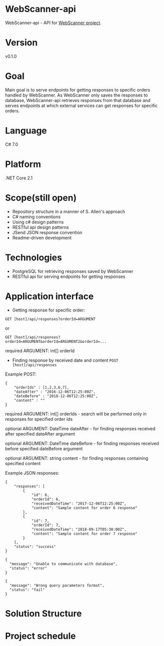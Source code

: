 # WebScanner-api

WebScanner-api - API for [WebScanner project](https://github.com/KOOPProjects/WebScanner).

#  Version

v0.1.0

#  Goal

Main goal is to serve endpoints for getting responses to specific orders handled by WebScanner. As WebScanner only saves the responses to database, WebScanner-api retrieves responses from that database and serves endpoints at which external services can get responses for specific orders. 

#  Language

C# 7.0

#  Platform

.NET Core 2.1

#  Scope(still open)

* Repository structure in a manner of S. Allen's approach
* C# naming conventions
* Using c# design patterns
* RESTful api design patterns
* JSend JSON response convention
* Readme-driven development

#  Technologies

* PostgreSQL for retrieving responses saved by WebScanner
* RESTful api for serving endpoints for getting responses

#  Application interface

* Getting response for specific order:

 `GET [host]/api/responses?orderId=ARGUMENT`
 
 or
 
 `GET [host]/api/responses?orderId=ARGUMENT&orderId=ARGUMENT2&orderId=...`
 
required ARGUMENT: int[] orderId

* Finding response by received date and content
`POST [host]/api/responses`

Example POST:
```
{
	"orderIds" : [1,2,3,6,7],
	"dateAfter" : "2016-12-06T12:25:00Z",
	"dateBefore" : "2018-12-06T12:25:00Z",
	"content" : ""
}
```
required ARGUMENT: int[] orderIds - search will be performed only in responses for specified order ids

optional ARGUMENT: DateTime dateAfter - for finding responses received after specified dateAfter argument

optional ARGUMENT: DateTime dateBefore - for finding responses received before specified dateBefore argument

optional ARGUMENT: string content - for finding responses containing specified content



Example JSON responses:
```
{
    "responses": [
        {
            "id": 6,
            "orderId": 6,
            "receivedDateTime": "2017-12-06T12:25:00Z",
            "content": "Sample content for order 6 response"
        },
        {
            "id": 7,
            "orderId": 7,
            "receivedDateTime": "2018-09-17T05:30:00Z",
            "content": "Sample content for order 7 response"
        }
    ],
    "status": "success"
}
```

```
{
  "message": "Unable to communicate with database",
  "status": "error"
}
```

```
{
  "message": "Wrong query parameters format",
  "status": "fail"
}
```

 #  Solution Structure

 #  Project schedule
